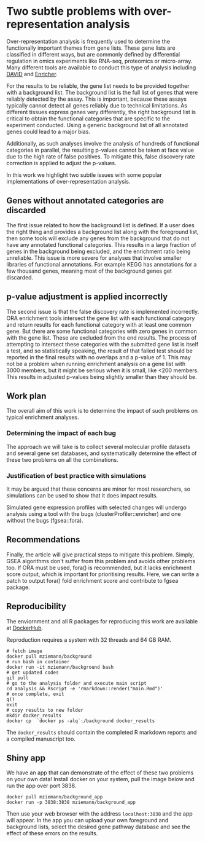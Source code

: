 # Two subtle problems with over-representation analysis

Over-representation analysis is frequently used to determine the functionally
important themes from gene lists.
These gene lists are classified in different ways, but are commonly defined
by differential regulation in omics experiments like RNA-seq, proteomics or
micro-array.
Many different tools are available to conduct this type of analysis including
[DAVID](https://david.ncifcrf.gov/) and [Enricher](https://maayanlab.cloud/Enrichr/).

For the results to be reliable, the gene list needs to be provided together
with a background list.
The background list is the full list of genes that were reliably detected by
the assay.
This is important, because these assays typically cannot detect all genes
reliably due to technical limitations.
As different tissues express genes very differently, the right background list
is critical to obtain the functional categories that are specific to the
experiment conducted.
Using a generic background list of all annotated genes could lead to a major
bias.

Additionally, as such analyses involve the analysis of hundreds of
functional categories in parallel, the resulting p-values cannot be taken at
face value due to the high rate of false positives.
To mitigate this, false discovery rate correction is applied to adjust the
p-values.

In this work we highlight two subtle issues with some popular implementations 
of over-representation analysis.

## Genes without annotated categories are discarded

The first issue related to how the background list is defined.
If a user does the right thing and provides a background list along with the
foreground list, then some tools will exclude any genes from the background
that do not have any annotated functional categories.
This results in a large fraction of genes in the background being excluded,
and the enrichment ratio being unreliable.
This issue is more severe for analyses that involve smaller libraries of
functional annotations.
For example KEGG has annotations for a few thousand genes, meaning most of
the background genes get discarded.

## p-value adjustment is applied incorrectly

The second issue is that the false discovery rate is implemented incorrectly.
ORA enrichment tools intersect the gene list with each functional category
and return results for each functional category with at least one common
gene.
But there are some functional categories with zero genes in common with the
gene list.
These are excluded from the end results.
The process of attempting to intersect these categories with the submitted
gene list is itself a test, and so statistically speaking, the result of
that failed test should be reported in the final results with no overlaps and
a p-value of 1.
This may not be a problem when running enrichment analysis on a gene list 
with 3000 members, but it might be serious when it is small, like <200
members.
This results in adjusted p-values being slightly smaller than they should be.

## Work plan

The overall aim of this work is to determine the impact of such problems on
typical enrichment analyses.

### Determining the impact of each bug

The approach we will take is to collect several molecular profile datasets
and several gene set databases, and systematically determine the effect of
these two problems on all the combinations.

### Justification of best practice with simulations

It may be argued that these concerns are minor for most researchers, so
simulations can be used to show that it does impact results.

Simulated gene expression profiles with selected changes will undergo
analysis using a tool with the bugs (clusterProfiler::enricher) and one without the
bugs (fgsea::fora).

## Recommendations

Finally, the article will give practical steps to mitigate this problem.
Simply, GSEA algorithms don't suffer from this problem and avoids other problems
too.
If ORA must be used, fora() is recommended, but it lacks enrichment score output,
which is important for prioritising results.
Here, we can write a patch to output fora() fold enrichment score and contribute to
fgsea package.

## Reproducibility

The enviornment and all R packages for reproducing this work are available at [DockerHub](https://hub.docker.com/repository/docker/mziemann/background/general).

Reproduction requires a system with 32 threads and 64 GB RAM.

```
# fetch image
docker pull mziemann/background
# run bash in container
docker run -it mziemann/background bash
# get updated codes
git pull
# go to the analysis folder and execute main script
cd analysis && Rscript -e 'rmarkdown::render("main.Rmd")'
# once complete, exit
q()
exit
# copy results to new folder
mkdir docker_results
docker cp  `docker ps -alq`:/background docker_results
```

The `docker_results` should contain the completed R markdown reports
and a compiled manuscript too.

## Shiny app

We have an app that can demonstrate of the effect of these two problems on your
own data!
Install docker on your system, pull the image below and run the app over port
3838.

```
docker pull mziemann/background_app
docker run -p 3838:3838 mziemann/background_app
```

Then use your web browser with the address `localhost:3838` and the app will
appear.
In the app you can upload your own foreground and background lists, select
the desired gene pathway database and see the effect of these errors on the
results.
